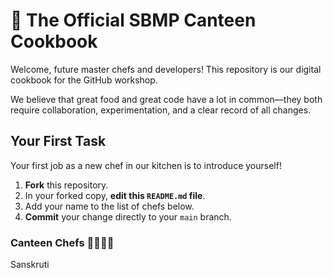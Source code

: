 
# 📖 The Official SBMP Canteen Cookbook

Welcome, future master chefs and developers! This repository is our digital cookbook for the GitHub workshop.

We believe that great food and great code have a lot in common—they both require collaboration, experimentation, and a clear record of all changes.

## Your First Task

Your first job as a new chef in our kitchen is to introduce yourself!

1.  **Fork** this repository.
2.  In your forked copy, **edit this `README.md` file**.
3.  Add your name to the list of chefs below.
4.  **Commit** your change directly to your `main` branch.

### Canteen Chefs 👨‍🍳👩‍🍳

Sanskruti 
